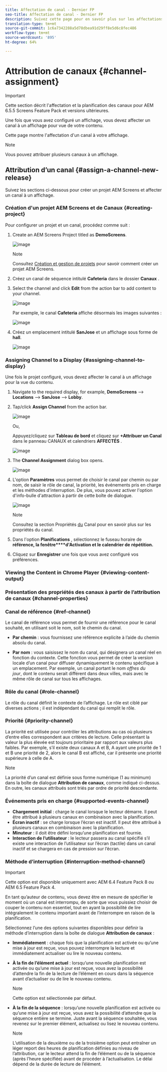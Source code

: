 ```yaml
---
title: Affectation de canal - Dernier FP
seo-title: Affectation de canal - Dernier FP
description: Suivez cette page pour en savoir plus sur les affectations de Canal et les heures de diffusion.
translation-type: tm+mt
source-git-commit: 1c6a7342288a5d78dbea91d29ff8e5d6c8fec486
workflow-type: tm+mt
source-wordcount: '895'
ht-degree: 64%

---
```



# Attribution de canaux {#channel-assignment}

>[!IMPORTANT]
>Cette section décrit l&#39;affectation et la planification des canaux pour AEM 6.5.5 Screens Feature Pack et versions ultérieures.

Une fois que vous avez configuré un affichage, vous devez affecter un canal à un affichage pour vue de votre contenu.

Cette page montre l&#39;affectation d&#39;un canal à votre affichage.

>[!NOTE]
>Vous pouvez attribuer plusieurs canaux à un affichage.


## Attribution d’un canal {#assign-a-channel-new-release}

Suivez les sections ci-dessous pour créer un projet AEM Screens et affecter un canal à un affichage.

### Création d&#39;un projet AEM Screens et de Canaux {#creating-project}

Pour configurer un projet et un canal, procédez comme suit :

1. Create an AEM Screens Project titled as **DemoScreens**.

   ![image](/help/user-guide/assets/channel-assignment/channel-assign-fp1.png)

   >[!NOTE]
   >Consultez [Création et gestion de projets](creating-a-screens-project.md) pour savoir comment créer un projet AEM Screens.

1. Créez un canal de séquence intitulé **Cafeteria** dans le dossier **Canaux** .

1. Select the channel and click **Edit** from the action bar to add content to your channel.

   ![image](/help/user-guide/assets/channel-assignment/channel-assign-fp2.png)

   Par exemple, le canal **Cafeteria** affiche désormais les images suivantes :

   ![image](/help/user-guide/assets/channel-assignment/channel-assign-fp3.png)

1. Créez un emplacement intitulé **SanJose** et un affichage sous forme de **hall**.

   ![image](/help/user-guide/assets/channel-assignment/channel-assign-fp4.png)

### Assigning Channel to a Display {#assigning-channel-to-display}

Une fois le projet configuré, vous devez affecter le canal à un affichage pour la vue du contenu.

1. Navigate to the required display, for example, **DemoScreens** --> **Locations** --> **SanJose** --> **Lobby**.

1. Tap/click **Assign Channel** from the action bar.

   ![image](/help/user-guide/assets/channel-assignment/channel-assign-fp5.png)

   Ou,

   Appuyez/cliquez sur **Tableau de bord** et cliquez sur **+Attribuer un Canal** dans le panneau CANAUX et calendriers **AFFECTÉS** .

   ![image](/help/user-guide/assets/channel-assignment/channel-assign-fp6.png)

1. The **Channel Assignment** dialog box opens.

   ![image](/help/user-guide/assets/channel-assignment/channel-assign-fp7.png)

1. L&#39;option **Paramètres** vous permet de choisir le canal par chemin ou par nom, de saisir le rôle de canal, la priorité, les événements pris en charge et les méthodes d&#39;interruption. De plus, vous pouvez activer l&#39;option d&#39;info-bulle d&#39;attraction à partir de cette boîte de dialogue.

   ![image](/help/user-guide/assets/channel-assignment/channel-assign-fp7.png)

   >[!NOTE]
   >Consultez la section Propriétés [du](#channel-properties) Canal pour en savoir plus sur les propriétés du canal.

1. Dans l&#39;option **Planifications** , sélectionnez le fuseau horaire de **référence, la fenêtre****d&#39;Activation et le calendrier de** **répétition.**

1. Cliquez sur **Enregistrer** une fois que vous avez configuré vos préférences.

### Viewing the Content in Chrome Player {#viewing-content-output}

### Présentation des propriétés des canaux à partir de l’attribution de canaux {#channel-properties}

### Canal de référence {#ref-channel}

Le canal de référence vous permet de fournir une référence pour le canal souhaité, en utilisant soit le nom, soit le chemin du canal.

* **Par chemin** : vous fournissez une référence explicite à l’aide du chemin absolu du canal.

* **Par nom** : vous saisissez le nom du canal, qui désignera un canal réel en fonction du contexte. Cette fonction vous permet de créer la version locale d’un canal pour diffuser dynamiquement le contenu spécifique à un emplacement. Par exemple, un canal portant le nom *offres du jour*, dont le contenu serait différent dans deux villes, mais avec le même rôle de canal sur tous les affichages.

### Rôle du canal {#role-channel}

Le rôle du canal définit le contexte de l’affichage. Le rôle est ciblé par diverses actions ; il est indépendant du canal qui remplit le rôle.

### Priorité {#priority-channel}

La priorité est utilisée pour contrôler les attributions au cas où plusieurs d’entre elles correspondent aux critères de lecture. Celle présentant la valeur la plus élevée est toujours prioritaire par rapport aux valeurs plus faibles. Par exemple, s’il existe deux canaux A et B, A ayant une priorité de 1 et B une priorité de 2, alors le canal B est affiché, car il présente une priorité supérieure à celle de A.

>[!NOTE]
>La priorité d’un canal est définie sous forme numérique (1 au minimum) dans la boîte de dialogue **Attribution de canaux**, comme indiqué ci-dessus. En outre, les canaux attribués sont triés par ordre de priorité descendante.

### Événements pris en charge {#supported-events-channel}

* **Chargement initial** : charge le canal lorsque le lecteur démarre. Il peut être attribué à plusieurs canaux en combinaison avec la planification.
* **Écran inactif** : se charge lorsque l’écran est inactif. Il peut être attribué à plusieurs canaux en combinaison avec la planification.
* **Minuteur** : il doit être défini lorsqu’une planification est fournie.
* **Interaction de l’utilisateur** : le lecteur passera au canal spécifié s’il existe une interaction de l’utilisateur sur l’écran (tactile) dans un canal inactif et se chargera en cas de pression sur l’écran.

### Méthode d’interruption {#interruption-method-channel}

>[!IMPORTANT]
>
> Cette option est disponible uniquement avec AEM 6.4 Feature Pack 8 ou AEM 6.5 Feature Pack 4.

En tant qu’auteur de contenu, vous devez être en mesure de spécifier le moment où un canal est interrompu, de sorte que vous puissiez choisir de couper le contenu non essentiel, tout en ayant la possibilité de lire intégralement le contenu important avant de l’interrompre en raison de la planification.

Sélectionnez l’une des options suivantes disponibles pour définir la méthode d’interruption dans la boîte de dialogue **Attribution de canaux** :

* **Immédiatement** : chaque fois que la planification est activée ou qu’une mise à jour est reçue, vous pouvez interrompre la lecture et immédiatement actualiser ou lire le nouveau contenu.
* **À la fin de l’élément actuel** : lorsqu’une nouvelle planification est activée ou qu’une mise à jour est reçue, vous avez la possibilité d’attendre la fin de la lecture de l’élément en cours dans la séquence avant d’actualiser ou de lire le nouveau contenu.
   >[!NOTE]
   >Cette option est sélectionnée par défaut.
* **À la fin de la séquence** : lorsqu’une nouvelle planification est activée ou qu’une mise à jour est reçue, vous avez la possibilité d’attendre que la séquence entière se termine. Juste avant la séquence souhaitée, vous revenez sur le premier élément, actualisez ou lisez le nouveau contenu.

   >[!NOTE]
   >L’utilisation de la deuxième ou de la troisième option peut entraîner un léger report des heures de planification définies au niveau de l’attribution, car le lecteur attend la fin de l’élément ou de la séquence (après l’heure spécifiée) avant de procéder à l’actualisation. Le délai dépend de la durée de lecture de l’élément.